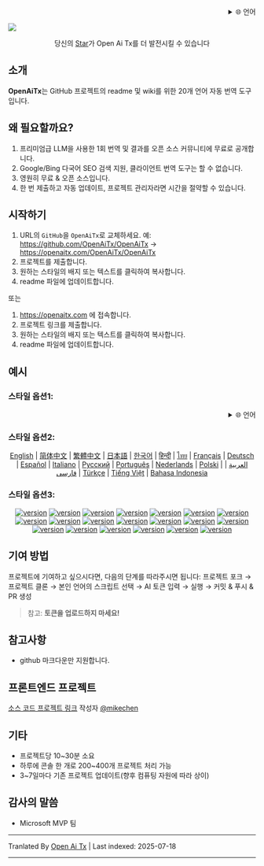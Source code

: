 <div align="right" >
  <details>
    <summary >🌐 언어</summary>
    <div>
      <div align="center">
         <a href="https://openaitx.github.io/view.html?user=OpenAiTx&project=OpenAiTx&lang=en">English</a>
         | <a href="https://openaitx.github.io/view.html?user=OpenAiTx&project=OpenAiTx&lang=zh-CN">简体中文</a>
         | <a href="https://openaitx.github.io/view.html?user=OpenAiTx&project=OpenAiTx&lang=zh-TW">繁體中文</a>
         | <a href="https://openaitx.github.io/view.html?user=OpenAiTx&project=OpenAiTx&lang=ja">日本語</a>
         | <a href="https://openaitx.github.io/view.html?user=OpenAiTx&project=OpenAiTx&lang=ko">한국어</a>
         | <a href="https://openaitx.github.io/view.html?user=OpenAiTx&project=OpenAiTx&lang=hi">हिन्दी</a>
         | <a href="https://openaitx.github.io/view.html?user=OpenAiTx&project=OpenAiTx&lang=th">ไทย</a>
         | <a href="https://openaitx.github.io/view.html?user=OpenAiTx&project=OpenAiTx&lang=fr">Français</a>
         | <a href="https://openaitx.github.io/view.html?user=OpenAiTx&project=OpenAiTx&lang=de">Deutsch</a>
         | <a href="https://openaitx.github.io/view.html?user=OpenAiTx&project=OpenAiTx&lang=es">Español</a>
         | <a href="https://openaitx.github.io/view.html?user=OpenAiTx&project=OpenAiTx&lang=it">Italiano</a>
         | <a href="https://openaitx.github.io/view.html?user=OpenAiTx&project=OpenAiTx&lang=ru">Русский</a>
         | <a href="https://openaitx.github.io/view.html?user=OpenAiTx&project=OpenAiTx&lang=pt">Português</a>
         | <a href="https://openaitx.github.io/view.html?user=OpenAiTx&project=OpenAiTx&lang=nl">Nederlands</a>
         | <a href="https://openaitx.github.io/view.html?user=OpenAiTx&project=OpenAiTx&lang=pl">Polski</a>
         | <a href="https://openaitx.github.io/view.html?user=OpenAiTx&project=OpenAiTx&lang=ar">العربية</a>
         | <a href="https://openaitx.github.io/view.html?user=OpenAiTx&project=OpenAiTx&lang=fa">فارسی</a>
         | <a href="https://openaitx.github.io/view.html?user=OpenAiTx&project=OpenAiTx&lang=tr">Türkçe</a>
         | <a href="https://openaitx.github.io/view.html?user=OpenAiTx&project=OpenAiTx&lang=vi">Tiếng Việt</a>
         | <a href="https://openaitx.github.io/view.html?user=OpenAiTx&project=OpenAiTx&lang=id">Bahasa Indonesia</a>
      </div>
    </div>
  </details>
</div>

![](https://openaitx.github.io/logo_crop.png)



<div align="center">
 당신의 <a href="https://github.com/OpenAiTx/OpenAiTx">Star</a>가 Open Ai Tx를 더 발전시킬 수 있습니다
</div>


## 소개

**OpenAiTx**는 GitHub 프로젝트의 readme 및 wiki를 위한 20개 언어 자동 번역 도구입니다.

## 왜 필요할까요?

1. 프리미엄급 LLM을 사용한 1회 번역 및 결과를 오픈 소스 커뮤니티에 무료로 공개합니다.
2. Google/Bing 다국어 SEO 검색 지원, 클라이언트 번역 도구는 할 수 없습니다.
3. 영원히 무료 & 오픈 소스입니다.
4. 한 번 제출하고 자동 업데이트, 프로젝트 관리자라면 시간을 절약할 수 있습니다.


## 시작하기

1. URL의 `GitHub`을 `OpenAiTx`로 교체하세요. 예: https://github.com/OpenAiTx/OpenAiTx → https://openaitx.com/OpenAiTx/OpenAiTx  
2. 프로젝트를 제출합니다.
3. 원하는 스타일의 배지 또는 텍스트를 클릭하여 복사합니다.
4. readme 파일에 업데이트합니다.

또는

1. https://openaitx.com 에 접속합니다.
2. 프로젝트 링크를 제출합니다.
3. 원하는 스타일의 배지 또는 텍스트를 클릭하여 복사합니다.
4. readme 파일에 업데이트합니다.

## 예시

### 스타일 옵션1:

<div align="right" >
  <details>
    <summary >🌐 언어</summary>
    <div>
      <div align="center">
         <a href="https://openaitx.github.io/view.html?user=OpenAiTx&project=OpenAiTx&lang=en">English</a>
         | <a href="https://openaitx.github.io/view.html?user=OpenAiTx&project=OpenAiTx&lang=zh-CN">简体中文</a>
         | <a href="https://openaitx.github.io/view.html?user=OpenAiTx&project=OpenAiTx&lang=zh-TW">繁體中文</a>
         | <a href="https://openaitx.github.io/view.html?user=OpenAiTx&project=OpenAiTx&lang=ja">日本語</a>
         | <a href="https://openaitx.github.io/view.html?user=OpenAiTx&project=OpenAiTx&lang=ko">한국어</a>
         | <a href="https://openaitx.github.io/view.html?user=OpenAiTx&project=OpenAiTx&lang=hi">हिन्दी</a>
         | <a href="https://openaitx.github.io/view.html?user=OpenAiTx&project=OpenAiTx&lang=th">ไทย</a>
         | <a href="https://openaitx.github.io/view.html?user=OpenAiTx&project=OpenAiTx&lang=fr">Français</a>
         | <a href="https://openaitx.github.io/view.html?user=OpenAiTx&project=OpenAiTx&lang=de">Deutsch</a>
         | <a href="https://openaitx.github.io/view.html?user=OpenAiTx&project=OpenAiTx&lang=es">Español</a>
         | <a href="https://openaitx.github.io/view.html?user=OpenAiTx&project=OpenAiTx&lang=it">Italiano</a>
         | <a href="https://openaitx.github.io/view.html?user=OpenAiTx&project=OpenAiTx&lang=ru">Русский</a>
         | <a href="https://openaitx.github.io/view.html?user=OpenAiTx&project=OpenAiTx&lang=pt">Português</a>
         | <a href="https://openaitx.github.io/view.html?user=OpenAiTx&project=OpenAiTx&lang=nl">Nederlands</a>
         | <a href="https://openaitx.github.io/view.html?user=OpenAiTx&project=OpenAiTx&lang=pl">Polski</a>
         | <a href="https://openaitx.github.io/view.html?user=OpenAiTx&project=OpenAiTx&lang=ar">العربية</a>
         | <a href="https://openaitx.github.io/view.html?user=OpenAiTx&project=OpenAiTx&lang=fa">فارسی</a>
         | <a href="https://openaitx.github.io/view.html?user=OpenAiTx&project=OpenAiTx&lang=tr">Türkçe</a>
         | <a href="https://openaitx.github.io/view.html?user=OpenAiTx&project=OpenAiTx&lang=vi">Tiếng Việt</a>
         | <a href="https://openaitx.github.io/view.html?user=OpenAiTx&project=OpenAiTx&lang=id">Bahasa Indonesia</a>
      </div>
    </div>
  </details>
</div>


### 스타일 옵션2:

<p align="center">
  <a href="https://openaitx.github.io/view.html?user=OpenAiTx&project=OpenAiTx&lang=en">English</a> |
  <a href="https://openaitx.github.io/view.html?user=OpenAiTx&project=OpenAiTx&lang=zh-CN">简体中文</a> |
  <a href="https://openaitx.github.io/view.html?user=OpenAiTx&project=OpenAiTx&lang=zh-TW">繁體中文</a> |
  <a href="https://openaitx.github.io/view.html?user=OpenAiTx&project=OpenAiTx&lang=ja">日本語</a> |
  <a href="https://openaitx.github.io/view.html?user=OpenAiTx&project=OpenAiTx&lang=ko">한국어</a> |
  <a href="https://openaitx.github.io/view.html?user=OpenAiTx&project=OpenAiTx&lang=hi">हिन्दी</a> |
  <a href="https://openaitx.github.io/view.html?user=OpenAiTx&project=OpenAiTx&lang=th">ไทย</a> |
  <a href="https://openaitx.github.io/view.html?user=OpenAiTx&project=OpenAiTx&lang=fr">Français</a> |
  <a href="https://openaitx.github.io/view.html?user=OpenAiTx&project=OpenAiTx&lang=de">Deutsch</a> |
  <a href="https://openaitx.github.io/view.html?user=OpenAiTx&project=OpenAiTx&lang=es">Español</a> |
  <a href="https://openaitx.github.io/view.html?user=OpenAiTx&project=OpenAiTx&lang=it">Italiano</a> |
  <a href="https://openaitx.github.io/view.html?user=OpenAiTx&project=OpenAiTx&lang=ru">Русский</a> |
  <a href="https://openaitx.github.io/view.html?user=OpenAiTx&project=OpenAiTx&lang=pt">Português</a> |
  <a href="https://openaitx.github.io/view.html?user=OpenAiTx&project=OpenAiTx&lang=nl">Nederlands</a> |
  <a href="https://openaitx.github.io/view.html?user=OpenAiTx&project=OpenAiTx&lang=pl">Polski</a> |
  <a href="https://openaitx.github.io/view.html?user=OpenAiTx&project=OpenAiTx&lang=ar">العربية</a> |
  <a href="https://openaitx.github.io/view.html?user=OpenAiTx&project=OpenAiTx&lang=fa">فارسی</a> |
  <a href="https://openaitx.github.io/view.html?user=OpenAiTx&project=OpenAiTx&lang=tr">Türkçe</a> |
  <a href="https://openaitx.github.io/view.html?user=OpenAiTx&project=OpenAiTx&lang=vi">Tiếng Việt</a> |
  <a href="https://openaitx.github.io/view.html?user=OpenAiTx&project=OpenAiTx&lang=id">Bahasa Indonesia</a>
</p>

### 스타일 옵션3:


<div align="center"><p><a href="https://openaitx.github.io/view.html?user=OpenAiTx&project=OpenAiTx&lang=en"><img src="https://img.shields.io/badge/EN-white" alt="version"></a> <a href="https://openaitx.github.io/view.html?user=OpenAiTx&project=OpenAiTx&lang=zh-CN"><img src="https://img.shields.io/badge/简中-white" alt="version"></a> <a href="https://openaitx.github.io/view.html?user=OpenAiTx&project=OpenAiTx&lang=zh-TW"><img src="https://img.shields.io/badge/繁中-white" alt="version"></a> <a href="https://openaitx.github.io/view.html?user=OpenAiTx&project=OpenAiTx&lang=ja"><img src="https://img.shields.io/badge/日本語-white" alt="version"></a> <a href="https://openaitx.github.io/view.html?user=OpenAiTx&project=OpenAiTx&lang=ko"><img src="https://img.shields.io/badge/한국어-white" alt="version"></a> <a href="https://openaitx.github.io/view.html?user=OpenAiTx&project=OpenAiTx&lang=hi"><img src="https://img.shields.io/badge/हिन्दी-white" alt="version"></a> <a href="https://openaitx.github.io/view.html?user=OpenAiTx&project=OpenAiTx&lang=th"><img src="https://img.shields.io/badge/ไทย-white" alt="version"></a> <a href="https://openaitx.github.io/view.html?user=OpenAiTx&project=OpenAiTx&lang=fr"><img src="https://img.shields.io/badge/Français-white" alt="version"></a> <a href="https://openaitx.github.io/view.html?user=OpenAiTx&project=OpenAiTx&lang=de"><img src="https://img.shields.io/badge/Deutsch-white" alt="version"></a> <a href="https://openaitx.github.io/view.html?user=OpenAiTx&project=OpenAiTx&lang=es"><img src="https://img.shields.io/badge/Español-white" alt="version"></a> <a href="https://openaitx.github.io/view.html?user=OpenAiTx&project=OpenAiTx&lang=it"><img src="https://img.shields.io/badge/Italiano-white" alt="version"></a> <a href="https://openaitx.github.io/view.html?user=OpenAiTx&project=OpenAiTx&lang=ru"><img src="https://img.shields.io/badge/Русский-white" alt="version"></a> <a href="https://openaitx.github.io/view.html?user=OpenAiTx&project=OpenAiTx&lang=pt"><img src="https://img.shields.io/badge/Português-white" alt="version"></a> <a href="https://openaitx.github.io/view.html?user=OpenAiTx&project=OpenAiTx&lang=nl"><img src="https://img.shields.io/badge/Nederlands-white" alt="version"></a> <a href="https://openaitx.github.io/view.html?user=OpenAiTx&project=OpenAiTx&lang=pl"><img src="https://img.shields.io/badge/Polski-white" alt="version"></a> <a href="https://openaitx.github.io/view.html?user=OpenAiTx&project=OpenAiTx&lang=ar"><img src="https://img.shields.io/badge/العربية-white" alt="version"></a> <a href="https://openaitx.github.io/view.html?user=OpenAiTx&project=OpenAiTx&lang=fa"><img src="https://img.shields.io/badge/فارسی-white" alt="version"></a> <a href="https://openaitx.github.io/view.html?user=OpenAiTx&project=OpenAiTx&lang=tr"><img src="https://img.shields.io/badge/Türkçe-white" alt="version"></a> <a href="https://openaitx.github.io/view.html?user=OpenAiTx&project=OpenAiTx&lang=vi"><img src="https://img.shields.io/badge/Tiếng Việt-white" alt="version"></a> <a href="https://openaitx.github.io/view.html?user=OpenAiTx&project=OpenAiTx&lang=id"><img src="https://img.shields.io/badge/Bahasa Indonesia-white" alt="version"></a> </p></div>




## 기여 방법

프로젝트에 기여하고 싶으시다면, 다음의 단계를 따라주시면 됩니다:
프로젝트 포크 → 프로젝트 클론 → 본인 언어의 스크립트 선택 → AI 토큰 입력 → 실행 → 커밋 & 푸시 & PR 생성

> 참고: **토큰을 업로드하지 마세요!**



## 참고사항

- github 마크다운만 지원합니다. 



## 프론트엔드 프로젝트
[소스 코드 프로젝트 링크](https://github.com/OpenAiTx/OpenAiTx_FrontEnd) 작성자 [@mikechen](https://github.com/mikechen-git)

## 기타

- 프로젝트당 10~30분 소요
- 하루에 콘솔 한 개로 200~400개 프로젝트 처리 가능
- 3~7일마다 기존 프로젝트 업데이트(향후 컴퓨팅 자원에 따라 상이)



## 감사의 말씀

- Microsoft MVP 팀


---

Tranlated By [Open Ai Tx](https://github.com/OpenAiTx/OpenAiTx) | Last indexed: 2025-07-18

---